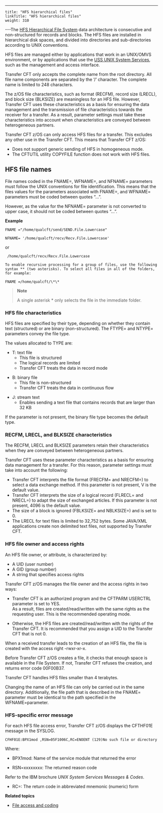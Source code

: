 ---
    title: "HFS hierarchical files"
    linkTitle: "HFS hierarchical files"
    weight: 310
---The [HFS Hierarchical File System]() data architecture is consecutive and non-structured for records and blocks. The HFS files are installed in hierarchical disk spaces, and divided into directories and sub-directories according to UNIX conventions.

HFS files are managed either by applications that work in an UNIX/OMVS environment, or by applications that use the [USS UNIX System Services](), such as the management and access interface.

Transfer CFT only accepts the complete name from the root directory. All file name components are separated by the ‘/’ character. The complete name is limited to 248 characters.

The z/OS file characteristics, such as format (RECFM), record size (LRECL), and block size (BLKSIZE) are meaningless for an HFS file. However, Transfer CFT uses these characteristics as a basis for ensuring the data management and the transmission of file characteristics towards the receiver for a transfer. As a result, parameter settings must take these characteristics into account when characteristics are conveyed between heterogeneous partners.

Transfer CFT z/OS can only access HFS files for a transfer. This excludes any other use in the Transfer CFT. This means that Transfer CFT z/OS:

- Does not support generic sending of HFS in homogeneous mode.
- The CFTUTIL utility COPYFILE function does not work with HFS files.

## HFS file names

File names coded in the FNAME=, WFNAME=, and NFNAME= parameters must follow the UNIX conventions for file identification. This means that the files values for the parameters associated with FNAME=, and WFNAME= parameters must be coded between quotes “…”.

However, as the value for the NFNAME= parameter is not converted to upper case, it should not be coded between quotes “…”.

**Example**

`FNAME ="/home/qualcft/send/SEND.File.Lowercase" `

`NFNAME= '/home/qualcft/recv/Recv.File.Lowercase' `

or

` /home/qualcft/recv/Recv.File.Lowercase`

`To enable recursive processing for a group of files, use the following syntax ** (two asterisks). To select all files in all of the folders, for example: `

```
FNAME =/home/qualcft/\*\*
```

> **Note**
>
> A single asterisk \* only selects the file in the immediate folder.

### HFS file characteristics

HFS files are specified by their type, depending on whether they contain text (structured) or are binary (non-structured). The FTYPE= and NTYPE= parameters convey the file type.

The values allocated to TYPE are:

- T: text file
    -   This file is structured
    -   The logical records are limited
    -   Transfer CFT treats the data in record mode

<!-- -->

- B: binary file
    -   This file is non-structured
    -   Transfer CFT treats the data in continuous flow

<!-- -->

- J: stream text
    -   Enables sending a text file that contains records that are larger than 32 KB

If the parameter is not present, the binary file type becomes the default type.

### RECFM, LRECL, and BLKSIZE characteristics

The RECFM, LRECL and BLKSIZE parameters retain their characteristics when they are conveyed between heterogeneous partners.

Transfer CFT uses these parameter characteristics as a basis for ensuring data management for a transfer. For this reason, parameter settings must take into account the following:

- Transfer CFT interprets the file format (FRECFM= and NRECFM=) to select a data exchange method. If this parameter is not present, V is the default value.
- Transfer CFT interprets the size of a logical record (FLRECL= and NRECL=) to adapt the size of exchanged articles. If this parameter is not present, 4096 is the default value.
- The size of a block is ignored (FBLKSIZE= and NBLKSIZE=) and is set to 0.
- The LRECL for text files is limited to 32,752 bytes. Some JAVA/XML applications create non delimited text files, not supported by Transfer CFT.

### HFS file owner and access rights 

An HFS file owner, or attribute, is characterized by:

- A UID (user number)
- A GID (group number)
- A string that specifies access rights

Transfer CFT z/OS manages the file owner and the access rights in two ways:

- Transfer CFT is an authorized program and the CFTPARM USERCTRL parameter is set to YES.  
    As a result, files are created/read/written with the same rights as the requesting user. This is the recommended operating mode.

<!-- -->

- Otherwise, the HFS files are created/read/written with the rights of the Transfer CFT. It is recommended that you assign a UID to the Transfer CFT that is not 0.

When a received transfer leads to the creation of an HFS file, the file is created with the access right -rwxr-xr-x.

Before Transfer CFT z/OS creates a file, it checks that enough space is available in the File System. If not, Transfer CFT refuses the creation, and returns error code 00F00B37.

Transfer CFT handles HFS files smaller than 4 terabytes.

Changing the name of an HFS file can only be carried out in the same directory. Additionally, the file path that is described in the FNAME= parameter must be identical to the path specified in the WFNAME=parameter.

### HFS-specific error message

For each HFS file access error, Transfer CFT z/OS displays the CFTHF01E message in the SYSLOG.

```
CFHF01E:BPX1mod ,RSN=05F1006C,RC=ENOENT (129)No such file or directory
```

Where:

- BPX1mod: Name of the service module that returned the error

<!-- -->

- RSN=xxxxxxxx: The returned reason code

Refer to the IBM brochure *UNIX System Services Messages & Codes*.

- RC=: The return code in abbreviated mnemonic (numeric) form

****Related topics****

- [File access and coding](../file_access_and_coding)
